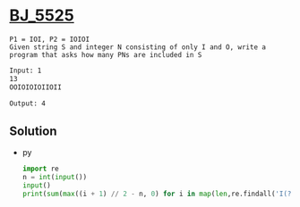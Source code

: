 # [BJ_5525](https://acmicpc.net/problem/5525)

```en
P1 = IOI, P2 = IOIOI
Given string S and integer N consisting of only I and O, write a program that asks how many PNs are included in S
```

```txt
Input: 1
13
OOIOIOIOIIOII

Output: 4
```

## Solution

* py

  ```py
  import re
  n = int(input())
  input()
  print(sum(max((i + 1) // 2 - n, 0) for i in map(len,re.findall('I(?:OI)+',input()))))
  ```
